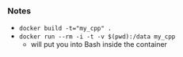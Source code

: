 
### Notes

* `docker build -t="my_cpp" .`
* `docker run --rm -i -t -v $(pwd):/data my_cpp`
    - will put you into Bash inside the container
